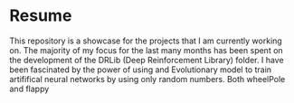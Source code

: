 # Resume

This repository is a showcase for the projects that I am currently working on. The majority of my focus for the last many months has been spent on the development of the DRLib (Deep Reinforcement Library) folder. I have been fascinated by the power of using and Evolutionary model to train artififical neural networks by using only random numbers. Both wheelPole and flappy

